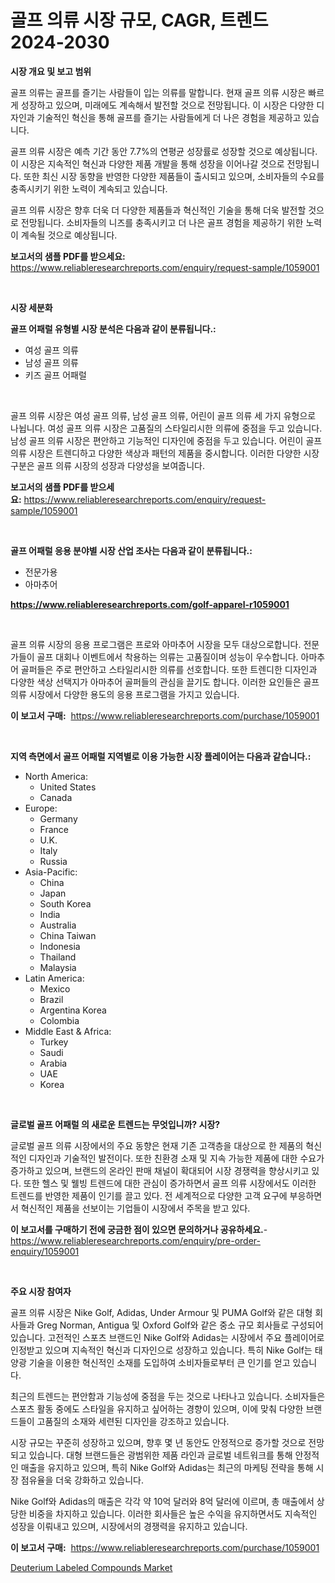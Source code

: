 <p><h1>골프 의류 시장 규모, CAGR, 트렌드 2024-2030</h1></p><p><strong>시장 개요 및 보고 범위</strong></p>
<p><p>골프 의류는 골프를 즐기는 사람들이 입는 의류를 말합니다. 현재 골프 의류 시장은 빠르게 성장하고 있으며, 미래에도 계속해서 발전할 것으로 전망됩니다. 이 시장은 다양한 디자인과 기술적인 혁신을 통해 골프를 즐기는 사람들에게 더 나은 경험을 제공하고 있습니다. </p><p>골프 의류 시장은 예측 기간 동안 7.7%의 연평균 성장률로 성장할 것으로 예상됩니다. 이 시장은 지속적인 혁신과 다양한 제품 개발을 통해 성장을 이어나갈 것으로 전망됩니다. 또한 최신 시장 동향을 반영한 다양한 제품들이 출시되고 있으며, 소비자들의 수요를 충족시키기 위한 노력이 계속되고 있습니다. </p><p>골프 의류 시장은 향후 더욱 더 다양한 제품들과 혁신적인 기술을 통해 더욱 발전할 것으로 전망됩니다. 소비자들의 니즈를 충족시키고 더 나은 골프 경험을 제공하기 위한 노력이 계속될 것으로 예상됩니다.</p></p>
<p><strong>보고서의 샘플 PDF를 받으세요:</strong> <a href="https://www.reliableresearchreports.com/enquiry/request-sample/1059001">https://www.reliableresearchreports.com/enquiry/request-sample/1059001</a></p>
<p>&nbsp;</p>
<p><strong>시장 세분화</strong></p>
<p><strong>골프 어패럴 유형별 시장 분석은 다음과 같이 분류됩니다.:</strong></p>
<p><ul><li>여성 골프 의류</li><li>남성 골프 의류</li><li>키즈 골프 어패럴</li></ul></p>
<p>&nbsp;</p>
<p><p>골프 의류 시장은 여성 골프 의류, 남성 골프 의류, 어린이 골프 의류 세 가지 유형으로 나뉩니다. 여성 골프 의류 시장은 고품질의 스타일리시한 의류에 중점을 두고 있습니다. 남성 골프 의류 시장은 편안하고 기능적인 디자인에 중점을 두고 있습니다. 어린이 골프 의류 시장은 트렌디하고 다양한 색상과 패턴의 제품을 중시합니다. 이러한 다양한 시장 구분은 골프 의류 시장의 성장과 다양성을 보여줍니다.</p></p>
<p><strong>보고서의 샘플 PDF를 받으세요:</strong>&nbsp;<a href="https://www.reliableresearchreports.com/enquiry/request-sample/1059001">https://www.reliableresearchreports.com/enquiry/request-sample/1059001</a></p>
<p>&nbsp;</p>
<p><strong> 골프 어패럴 응용 분야별 시장 산업 조사는 다음과 같이 분류됩니다.:</strong></p>
<p><ul><li>전문가용</li><li>아마추어</li></ul></p>
<p><strong><a href="https://www.reliableresearchreports.com/golf-apparel-r1059001">https://www.reliableresearchreports.com/golf-apparel-r1059001</a></strong></p>
<p>&nbsp;</p>
<p><p>골프 의류 시장의 응용 프로그램은 프로와 아마추어 시장을 모두 대상으로합니다. 전문가들이 골프 대회나 이벤트에서 착용하는 의류는 고품질이며 성능이 우수합니다. 아마추어 골퍼들은 주로 편안하고 스타일리시한 의류를 선호합니다. 또한 트렌디한 디자인과 다양한 색상 선택지가 아마추어 골퍼들의 관심을 끌기도 합니다. 이러한 요인들은 골프 의류 시장에서 다양한 용도의 응용 프로그램을 가지고 있습니다.</p></p>
<p><strong>이 보고서 구매:</strong>&nbsp; <a href="https://www.reliableresearchreports.com/purchase/1059001">https://www.reliableresearchreports.com/purchase/1059001</a></p>
<p>&nbsp;</p>
<p><strong>지역 측면에서 골프 어패럴 지역별로 이용 가능한 시장 플레이어는 다음과 같습니다.:</strong></p>
<p><ul>
    <li>
        North America:
        <ul>
            <li>United States</li>
            <li>Canada</li>
        </ul>
    </li>
    <li>
        Europe:
        <ul>
            <li>Germany</li>
            <li>France</li>
            <li>U.K.</li>
            <li>Italy</li>
            <li>Russia</li>
        </ul>
    </li>
    <li>
        Asia-Pacific:
        <ul>
            <li>China</li>
            <li>Japan</li>
            <li>South Korea</li>
            <li>India</li>
            <li>Australia</li>
            <li>China Taiwan</li>
            <li>Indonesia</li>
            <li>Thailand</li>
            <li>Malaysia</li>
        </ul>
    </li>
    <li>
        Latin America:
        <ul>
            <li>Mexico</li>
            <li>Brazil</li>
            <li>Argentina Korea</li>
            <li>Colombia</li>
        </ul>
    </li>
    <li>
        Middle East & Africa:
        <ul>
            <li>Turkey</li>
            <li>Saudi</li>
            <li>Arabia</li>
            <li>UAE</li>
            <li>Korea</li>
        </ul>
    </li>
    </ul></p>
<p>&nbsp;</p>
<p><strong>글로벌 골프 어패럴 의 새로운 트렌드는 무엇입니까? 시장?</strong></p>
<p><p>글로벌 골프 의류 시장에서의 주요 동향은 현재 기존 고객층을 대상으로 한 제품의 혁신적인 디자인과 기술적인 발전이다. 또한 친환경 소재 및 지속 가능한 제품에 대한 수요가 증가하고 있으며, 브랜드의 온라인 판매 채널이 확대되어 시장 경쟁력을 향상시키고 있다. 또한 헬스 및 웰빙 트렌드에 대한 관심이 증가하면서 골프 의류 시장에서도 이러한 트렌드를 반영한 제품이 인기를 끌고 있다. 전 세계적으로 다양한 고객 요구에 부응하면서 혁신적인 제품을 선보이는 기업들이 시장에서 주목을 받고 있다.</p></p>
<p><strong>이 보고서를 구매하기 전에 궁금한 점이 있으면 문의하거나 공유하세요.</strong>- <a href="https://www.reliableresearchreports.com/enquiry/pre-order-enquiry/1059001">https://www.reliableresearchreports.com/enquiry/pre-order-enquiry/1059001</a></p>
<p>&nbsp;</p>
<p><strong>주요 시장 참여자</strong></p>
<p><p>골프 의류 시장은 Nike Golf, Adidas, Under Armour 및 PUMA Golf와 같은 대형 회사들과 Greg Norman, Antigua 및 Oxford Golf와 같은 중소 규모 회사들로 구성되어 있습니다. 고전적인 스포츠 브랜드인 Nike Golf와 Adidas는 시장에서 주요 플레이어로 인정받고 있으며 지속적인 혁신과 디자인으로 성장하고 있습니다. 특히 Nike Golf는 태양광 기술을 이용한 혁신적인 소재를 도입하여 소비자들로부터 큰 인기를 얻고 있습니다.</p><p>최근의 트렌드는 편안함과 기능성에 중점을 두는 것으로 나타나고 있습니다. 소비자들은 스포츠 활동 중에도 스타일을 유지하고 싶어하는 경향이 있으며, 이에 맞춰 다양한 브랜드들이 고품질의 소재와 세련된 디자인을 강조하고 있습니다.</p><p>시장 규모는 꾸준히 성장하고 있으며, 향후 몇 년 동안도 안정적으로 증가할 것으로 전망되고 있습니다. 대형 브랜드들은 광범위한 제품 라인과 글로벌 네트워크를 통해 안정적인 매출을 유지하고 있으며, 특히 Nike Golf와 Adidas는 최근의 마케팅 전략을 통해 시장 점유율을 더욱 강화하고 있습니다.</p><p>Nike Golf와 Adidas의 매출은 각각 약 10억 달러와 8억 달러에 이르며, 총 매출에서 상당한 비중을 차지하고 있습니다. 이러한 회사들은 높은 수익을 유지하면서도 지속적인 성장을 이뤄내고 있으며, 시장에서의 경쟁력을 유지하고 있습니다.</p></p>
<p><strong>이 보고서 구매:</strong>&nbsp;&nbsp;<a href="https://www.reliableresearchreports.com/purchase/1059001">https://www.reliableresearchreports.com/purchase/1059001</a></p>
<p><p><a href="https://funky-papaya-cf4.notion.site/Deuterium-Labeled-Compounds-Market-Size-Growth-and-Forecast-from-2024-2031-97f8034865fc47dd9d453d82f6939dc7">Deuterium Labeled Compounds Market</a></p></p>